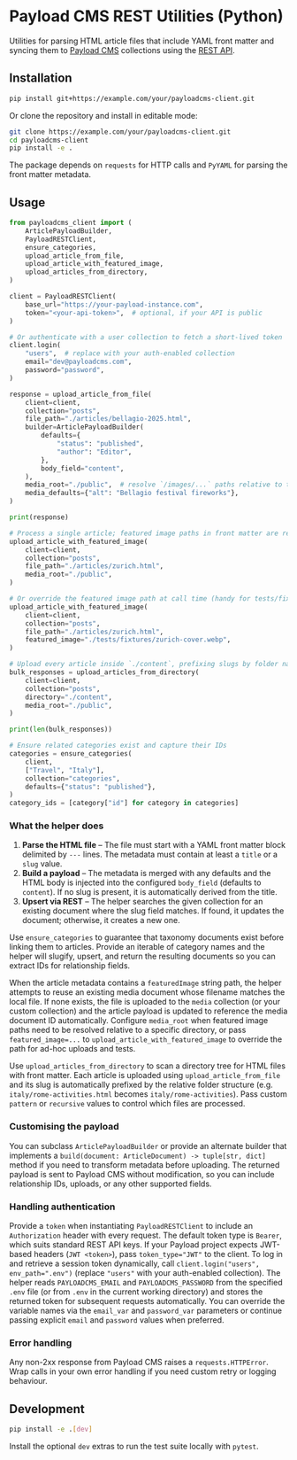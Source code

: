# Payload CMS REST Utilities (Python)

Utilities for parsing HTML article files that include YAML front matter and
syncing them to [Payload CMS](https://payloadcms.com/) collections using the
[REST API](https://payloadcms.com/docs/rest-api/overview).

## Installation

```bash
pip install git+https://example.com/your/payloadcms-client.git
```

Or clone the repository and install in editable mode:

```bash
git clone https://example.com/your/payloadcms-client.git
cd payloadcms-client
pip install -e .
```

The package depends on `requests` for HTTP calls and `PyYAML` for parsing the
front matter metadata.

## Usage

```python
from payloadcms_client import (
    ArticlePayloadBuilder,
    PayloadRESTClient,
    ensure_categories,
    upload_article_from_file,
    upload_article_with_featured_image,
    upload_articles_from_directory,
)

client = PayloadRESTClient(
    base_url="https://your-payload-instance.com",
    token="<your-api-token>",  # optional, if your API is public
)

# Or authenticate with a user collection to fetch a short-lived token
client.login(
    "users",  # replace with your auth-enabled collection
    email="dev@payloadcms.com",
    password="password",
)

response = upload_article_from_file(
    client=client,
    collection="posts",
    file_path="./articles/bellagio-2025.html",
    builder=ArticlePayloadBuilder(
        defaults={
            "status": "published",
            "author": "Editor",
        },
        body_field="content",
    ),
    media_root="./public",  # resolve `/images/...` paths relative to this directory
    media_defaults={"alt": "Bellagio festival fireworks"},
)

print(response)

# Process a single article; featured image paths in front matter are resolved automatically
upload_article_with_featured_image(
    client=client,
    collection="posts",
    file_path="./articles/zurich.html",
    media_root="./public",
)

# Or override the featured image path at call time (handy for tests/fixtures)
upload_article_with_featured_image(
    client=client,
    collection="posts",
    file_path="./articles/zurich.html",
    featured_image="./tests/fixtures/zurich-cover.webp",
)

# Upload every article inside `./content`, prefixing slugs by folder names
bulk_responses = upload_articles_from_directory(
    client=client,
    collection="posts",
    directory="./content",
    media_root="./public",
)

print(len(bulk_responses))

# Ensure related categories exist and capture their IDs
categories = ensure_categories(
    client,
    ["Travel", "Italy"],
    collection="categories",
    defaults={"status": "published"},
)
category_ids = [category["id"] for category in categories]
```

### What the helper does

1. **Parse the HTML file** – The file must start with a YAML front matter block
   delimited by `---` lines. The metadata must contain at least a `title` or a
   `slug` value.
2. **Build a payload** – The metadata is merged with any defaults and the HTML
   body is injected into the configured `body_field` (defaults to `content`). If
   no slug is present, it is automatically derived from the title.
3. **Upsert via REST** – The helper searches the given collection for an
   existing document where the slug field matches. If found, it updates the
   document; otherwise, it creates a new one.

Use `ensure_categories` to guarantee that taxonomy documents exist before
linking them to articles. Provide an iterable of category names and the helper
will slugify, upsert, and return the resulting documents so you can extract IDs
for relationship fields.

When the article metadata contains a ``featuredImage`` string path, the helper
attempts to reuse an existing media document whose filename matches the local
file. If none exists, the file is uploaded to the ``media`` collection (or your
custom collection) and the article payload is updated to reference the media
document ID automatically. Configure ``media_root`` when featured image paths
need to be resolved relative to a specific directory, or pass
``featured_image=...`` to ``upload_article_with_featured_image`` to override the
path for ad-hoc uploads and tests.

Use ``upload_articles_from_directory`` to scan a directory tree for HTML files
with front matter. Each article is uploaded using ``upload_article_from_file``
and its slug is automatically prefixed by the relative folder structure (e.g.
``italy/rome-activities.html`` becomes ``italy/rome-activities``). Pass custom
``pattern`` or ``recursive`` values to control which files are processed.

### Customising the payload

You can subclass `ArticlePayloadBuilder` or provide an alternate builder that
implements a `build(document: ArticleDocument) -> tuple[str, dict]` method if
you need to transform metadata before uploading. The returned payload is sent to
Payload CMS without modification, so you can include relationship IDs, uploads,
or any other supported fields.

### Handling authentication

Provide a `token` when instantiating `PayloadRESTClient` to include an
`Authorization` header with every request. The default token type is `Bearer`,
which suits standard REST API keys. If your Payload project expects JWT-based
headers (`JWT <token>`), pass `token_type="JWT"` to the client. To log in and
retrieve a session token dynamically, call `client.login("users", env_path=".env")`
(replace `"users"` with your auth-enabled collection). The helper reads
`PAYLOADCMS_EMAIL` and `PAYLOADCMS_PASSWORD` from the specified `.env` file (or
from `.env` in the current working directory) and stores the returned token for
subsequent requests automatically. You can override the variable names via the
`email_var` and `password_var` parameters or continue passing explicit `email`
and `password` values when preferred.

### Error handling

Any non-2xx response from Payload CMS raises a `requests.HTTPError`. Wrap calls
in your own error handling if you need custom retry or logging behaviour.

## Development

```bash
pip install -e .[dev]
```

Install the optional `dev` extras to run the test suite locally with `pytest`.
